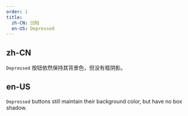 ```yaml
---
order: 1
title:
  zh-CN: 凹陷
  en-US: Depressed
---
```


## zh-CN

`Depressed` 按钮依然保持其背景色，但没有框阴影。

## en-US

`Depressed` buttons still maintain their background color, but have no box shadow.
